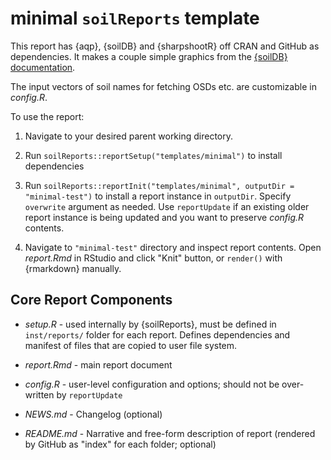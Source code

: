 # minimal `soilReports` template

This report has {aqp}, {soilDB} and {sharpshootR} off CRAN and GitHub as dependencies. It makes a couple simple graphics from the [{soilDB} documentation](https://ncss-tech.github.io/soilDB/docs/).

The input vectors of soil names for fetching OSDs etc. are customizable in _config.R_. 

To use the report:

1. Navigate to your desired parent working directory.

2. Run `soilReports::reportSetup("templates/minimal")` to install dependencies

3. Run `soilReports::reportInit("templates/minimal", outputDir = "minimal-test")` to install a report instance in `outputDir`. Specify `overwrite` argument as needed. Use `reportUpdate` if an existing older report instance is being updated and you want to preserve _config.R_ contents.

4. Navigate to `"minimal-test"` directory and inspect report contents. Open _report.Rmd_ in RStudio and click "Knit" button, or `render()` with {rmarkdown} manually.

## Core Report Components

 - _setup.R_ - used internally by {soilReports}, must be defined in `inst/reports/` folder for each report. Defines dependencies and manifest of files that are copied to user file system.
 
 - _report.Rmd_ - main report document
 
 - _config.R_ - user-level configuration and options; should not be over-written by `reportUpdate`
 
 - _NEWS.md_ - Changelog (optional)
 
 - _README.md_ - Narrative and free-form description of report (rendered by GitHub as "index" for each folder; optional)
 
 
